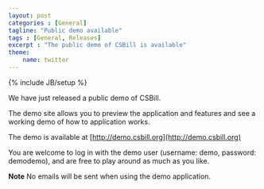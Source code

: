 ```yaml
---
layout: post
categories : [General]
tagline: "Public demo available"
tags : [General, Releases]
excerpt : "The public demo of CSBill is available"
theme:
    name: twitter
---
```

{% include JB/setup %}

We have just released a public demo of CSBill.

The demo site allows you to preview the application and features and see a working demo of how to application works.

The demo is available at [http://demo.csbill.org](http://demo.csbill.org)

You are welcome to log in with the demo user (username: demo, password: demodemo), and are free to play around as much as you like.

**Note** No emails will be sent when using the demo application.